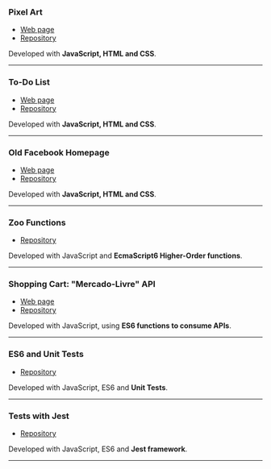 ### Pixel Art
- [Web page](https://leonardev.github.io/projects/pixel-art/)
- [Repository](https://github.com/LeonarDev/leonardev.github.io/tree/main/projects/pixel-art)

Developed with **JavaScript, HTML and CSS**.
<hr>

### To-Do List
- [Web page](https://leonardev.github.io/projects/to-do-list/)
- [Repository](https://github.com/LeonarDev/leonardev.github.io/tree/main/projects/to-do-list)

Developed with **JavaScript, HTML and CSS**.
<hr>

### Old Facebook Homepage
- [Web page](https://leonardev.github.io/projects/old-facebook-homepage/)
- [Repository](https://github.com/LeonarDev/leonardev.github.io/tree/main/projects/old-facebook-homepage)

Developed with **JavaScript, HTML and CSS**.
<hr>

### Zoo Functions
- [Repository](https://github.com/LeonarDev/leonardev.github.io/tree/main/projects/zoo-functions)

Developed with JavaScript and **EcmaScript6 Higher-Order functions**.
<hr>

### Shopping Cart: "Mercado-Livre" API
- [Web page](https://leonardev.github.io/projects/shopping-cart/)
- [Repository](https://github.com/LeonarDev/leonardev.github.io/tree/main/projects/shopping-cart)

Developed with JavaScript, using **ES6 functions to consume APIs**.
<hr>

### ES6 and Unit Tests
- [Repository](https://github.com/LeonarDev/leonardev.github.io/tree/main/projects/es6-and-unit-tests)

Developed with JavaScript, ES6 and **Unit Tests**.
<hr>

### Tests with Jest
- [Repository](https://github.com/LeonarDev/leonardev.github.io/tree/main/projects/jest)

Developed with JavaScript, ES6 and **Jest framework**.
<hr>





<!--

### 
- [Web page](
- [Repository](https://github.com/LeonarDev/leonardev.github.io/tree/main/projects/))

Developed with JavaScript, ES6 and **Jest framework**.
<hr>

-->
